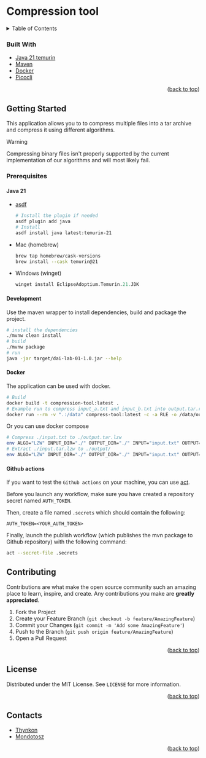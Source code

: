 # Compression tool

<a name="readme-top"></a>

<details>
  <summary>Table of Contents</summary>
  <ol>
    <li>
        <a href="#built-with">Built With</a>
    </li>
    <li>
      <a href="#getting-started">Getting Started</a>
      <ul>
        <li><a href="#prerequisites">Prerequisites</a></li>
        <li><a href="#development">Development</a></li>
        <li><a href="#docker">Docker</a></li>
      </ul>
    </li>
    <li><a href="#license">License</a></li>
    <li><a href="#contacts">Contacts</a></li>
  </ol>
</details>

### Built With

- [Java 21 temurin][java]
- [Maven][maven]
- [Docker][docker]
- [Picocli][picocli]

<p align="right">(<a href="#readme-top">back to top</a>)</p>

<!-- GETTING STARTED -->

## Getting Started

This application allows you to to compress multiple files into a tar archive and
compress it using different algorithms.

> [!WARNING]
> Compressing binary files isn't properly supported by the current implementation
> of our algorithms and will most likely fail.

### Prerequisites

#### Java 21

- [asdf][asdf]

  ```sh
  # Install the plugin if needed
  asdf plugin add java
  # Install
  asdf install java latest:temurin-21
  ```

- Mac (homebrew)

  ```zsh
  brew tap homebrew/cask-versions
  brew install --cask temurin@21
  ```

- Windows (winget)

  ```ps
  winget install EclipseAdoptium.Temurin.21.JDK
  ```

#### Development

Use the maven wrapper to install dependencies, build and package the project.

```sh
# install the dependencies
./mvnw clean install
# build
./mvnw package
# run
java -jar target/dai-lab-01-1.0.jar --help
```

#### Docker

The application can be used with docker.

```sh
# Build
docker build -t compression-tool:latest .
# Example run to compress input_a.txt and input_b.txt into output.tar.rle
docker run --rm -v ".:/data" compress-tool:latest -c -a RLE -o /data/output.tar.rle /data/input_a.txt /data/input_b.txt
```

Or you can use docker compose

```sh
# Compress ./input.txt to ./output.tar.lzw
env ALGO="LZW" INPUT_DIR="./" OUTPUT_DIR="./" INPUT="input.txt" OUTPUT="output.tar.lzw" docker compose up --build compress
# Extract ./input.tar.lzw to ./output/
env ALGO="LZW" INPUT_DIR="./" OUTPUT_DIR="./" INPUT="input.txt" OUTPUT="output" docker compose up --build extract
```

#### Github actions

If you want to test the `Github actions` on your machine, you can use [act](https://github.com/nektos/act).

Before you launch any workflow, make sure you have created a repository secret named `AUTH_TOKEN`.

Then, create a file named `.secrets` which should contain the following:

```env
AUTH_TOKEN=<YOUR_AUTH_TOKEN>
```

Finally, launch the publish workflow (which publishes the mvn package to Github repository) with the following command:

```sh
act --secret-file .secrets
```

<!-- CONTRIBUTING -->

## Contributing

Contributions are what make the open source community such an amazing place to learn, inspire, and create. Any contributions you make are **greatly appreciated**.

1. Fork the Project
2. Create your Feature Branch (`git checkout -b feature/AmazingFeature`)
3. Commit your Changes (`git commit -m 'Add some AmazingFeature'`)
4. Push to the Branch (`git push origin feature/AmazingFeature`)
5. Open a Pull Request

<p align="right">(<a href="#readme-top">back to top</a>)</p>

<!-- LICENSE -->

## License

Distributed under the MIT License. See `LICENSE` for more information.

<p align="right">(<a href="#readme-top">back to top</a>)</p>

<!-- CONTACT -->

## Contacts

- [Thynkon](https://github.com/Thynkon)
- [Mondotosz](https://github.com/Mondotosz)

<p align="right">(<a href="#readme-top">back to top</a>)</p>

<!-- MARKDOWN LINKS & IMAGES -->
<!-- https://www.markdownguide.org/basic-syntax/#reference-style-links -->

[java]: https://adoptium.net/temurin/releases/
[maven]: https://maven.apache.org/
[docker]: https://www.docker.com/
[picocli]: https://picocli.info/
[asdf]: https://asdf-vm.com/
